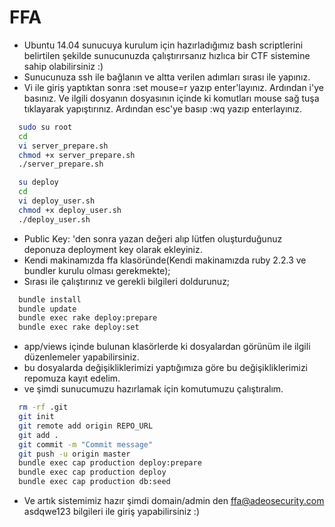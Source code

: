 # FFA

* Ubuntu 14.04 sunucuya kurulum için hazırladığımız bash scriptlerini belirtilen şekilde sunucunuzda çalıştırırsanız hızlıca 
bir CTF sistemine sahip olabilirsiniz :)
* Sunucunuza ssh ile bağlanın ve altta verilen adımları sırası ile yapınız.
* Vi ile giriş yaptıktan sonra :set mouse=r yazıp enter'layınız. Ardından i'ye basınız. Ve ilgili dosyanın dosyasının içinde ki komutları mouse sağ tuşa tıklayarak yapıştırınız. Ardından esc'ye basıp :wq yazıp enterlayınız.
```bash
  sudo su root
  cd
  vi server_prepare.sh
  chmod +x server_prepare.sh
  ./server_prepare.sh

  su deploy
  cd
  vi deploy_user.sh
  chmod +x deploy_user.sh
  ./deploy_user.sh
````

* Public Key: 'den sonra yazan değeri alıp lütfen oluşturduğunuz deponuza deployment key olarak ekleyiniz.
* Kendi makinamızda ffa klasöründe(Kendi makinamızda ruby 2.2.3 ve bundler kurulu olması gerekmekte);
* Sırası ile çalıştırınız ve gerekli bilgileri doldurunuz;
```bash
  bundle install
  bundle update
  bundle exec rake deploy:prepare
  bundle exec rake deploy:set
```
* app/views içinde bulunan klasörlerde ki dosyalardan görünüm ile ilgili düzenlemeler yapabilirsiniz.
* bu dosyalarda değişikliklerimizi yaptığımıza göre bu değişikliklerimizi repomuza kayıt edelim.
* ve şimdi sunucumuzu hazırlamak için komutumuzu çalıştıralım.

```bash 
  rm -rf .git
  git init
  git remote add origin REPO_URL
  git add .
  git commit -m "Commit message"
  git push -u origin master
  bundle exec cap production deploy:prepare
  bundle exec cap production deploy
  bundle exec cap production db:seed
```

* Ve artık sistemimiz hazır şimdi domain/admin den ffa@adeosecurity.com asdqwe123 bilgileri ile giriş yapabilirsiniz :)
